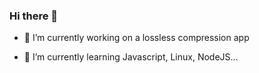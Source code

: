 ### Hi there 👋

- 🔭 I’m currently working on a lossless compression app

- 🌱 I’m currently learning Javascript, Linux, NodeJS...
